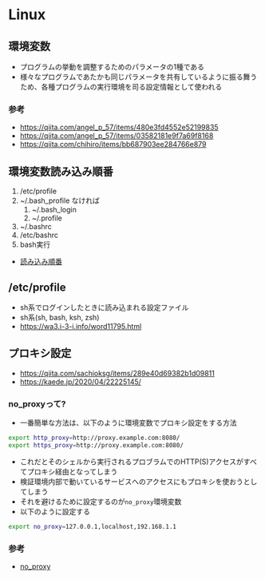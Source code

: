 # Linux


## 環境変数
- プログラムの挙動を調整するためのパラメータの1種である
- 様々なプログラムであたかも同じパラメータを共有しているように振る舞うため、各種プログラムの実行環境を司る設定情報として使われる

### 参考
- https://qiita.com/angel_p_57/items/480e3fd4552e52199835
- https://qiita.com/angel_p_57/items/03582181e9f7a69f8168
- https://qiita.com/chihiro/items/bb687903ee284766e879

## 環境変数読み込み順番
1. /etc/profile
1. ~/.bash_profile
    なければ
    1. ~/.bash_login
    1. ~/.profile
1. ~/.bashrc
1. /etc/bashrc
1. bash実行

- [読み込み順番](https://qiita.com/yunzeroin/items/480a3a677f78a57ac52f)

## /etc/profile
- sh系でログインしたときに読み込まれる設定ファイル
- sh系(sh, bash, ksh, zsh)
- https://wa3.i-3-i.info/word11795.html


## プロキシ設定
- https://qiita.com/sachioksg/items/289e40d69382b1d09811
- https://kaede.jp/2020/04/22225145/

### no_proxyって?
- 一番簡単な方法は、以下のように環境変数でプロキシ設定をする方法

```bash
export http_proxy=http://proxy.example.com:8080/
export https_proxy=http://proxy.example.com:8080/
```

- これだとそのシェルから実行されるプロブラムでのHTTP(S)アクセスがすべてプロキシ経由となってしまう
- 検証環境内部で動いているサービスへのアクセスにもプロキシを使おうとしてしまう
- それを避けるために設定するのが```no_proxy```環境変数
- 以下のように設定する

```bash
export no_proxy=127.0.0.1,localhost,192.168.1.1
```

### 参考
- [no_proxy](https://sechiro.hatenablog.com/entry/2013/08/06/no_proxy_%E3%81%AB%E3%83%8D%E3%83%83%E3%83%88%E3%83%AF%E3%83%BC%E3%82%AF%E3%82%A2%E3%83%89%E3%83%AC%E3%82%B9%E3%81%A8%E3%81%8B%E3%83%AF%E3%82%A4%E3%83%AB%E3%83%89%E3%82%AB%E3%83%BC%E3%83%89%E3%82%92)